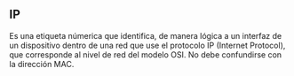 ## IP
Es una etiqueta númerica que identifica, de manera lógica a un interfaz de un dispositivo dentro de una red que use el protocolo IP (Internet Protocol), que corresponde al nivel de red del modelo OSI. No debe confundirse con la dirección MAC.